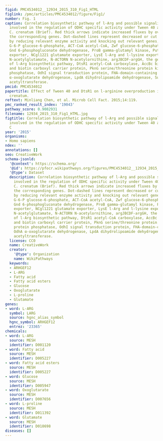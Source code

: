 ```yaml
---
figid: PMC4534012__12934_2015_310_Fig1_HTML
figlink: /pmc/articles/PMC4534012/figure/Fig1/
number: Fig. 1
caption: Correlation biosynthetic pathway of l-Arg and possible signaling cascade
  involved in the regulation of ODHC specific activity under Tween 40 addition by
  C. crenatum (Brief). Red thick arrows indicate increased fluxes by overexpressing
  the corresponding genes. Dot-dashed lines represent decreased or cut off fluxes
  by reducing relevant enzyme activity and knocking out relevant genes, respectively.
  G-6-P glucose-6-phosphate, ACT-CoA acetyl-CoA, Zwf glucose-6-phosphate dehydrogenase,
  Gnd 6-phosphogluconate dehydrogenase, ProB gamma-glutamyl kinase, PutP l-proline
  exporter, NCgl1221 glutamate exporter, LysE l-Arg and l-lysine exporter, N-ACTGLU
  N-acetylglutamate, N-ACTORN N-acetylornithine, argJBCDF-argGH, the gene clusters
  of l-Arg biosynthetic pathway, DtsR1 acetyl-CoA carboxylase, AccBc biotin carboxylase
  and biotin carboxyl carrier protein, PknG serine/threonine protein kinase, Ppp protein
  phosphatase, OdhI signal transduction protein, FHA-domain-containing protein, OdhA
  α-oxoglutarate dehydrogenase, LpdA dihydrolipoamide dehydrogenase, SucB dihydrolipoamide
  acetyltransferase.
pmcid: PMC4534012
papertitle: Effect of Tween 40 and DtsR1 on l-arginine overproduction in Corynebacterium
  crenatum.
reftext: Minliang Chen, et al. Microb Cell Fact. 2015;14:119.
pmc_ranked_result_index: '19043'
pathway_score: 0.9082931
filename: 12934_2015_310_Fig1_HTML.jpg
figtitle: Correlation biosynthetic pathway of l-Arg and possible signaling cascade
  involved in the regulation of ODHC specific activity under Tween 40 addition by
  C
year: '2015'
organisms:
- Homo sapiens
ndex: ''
annotations: []
seo: CreativeWork
schema-jsonld:
  '@context': https://schema.org/
  '@id': https://pfocr.wikipathways.org/figures/PMC4534012__12934_2015_310_Fig1_HTML.html
  '@type': Dataset
  description: Correlation biosynthetic pathway of l-Arg and possible signaling cascade
    involved in the regulation of ODHC specific activity under Tween 40 addition by
    C. crenatum (Brief). Red thick arrows indicate increased fluxes by overexpressing
    the corresponding genes. Dot-dashed lines represent decreased or cut off fluxes
    by reducing relevant enzyme activity and knocking out relevant genes, respectively.
    G-6-P glucose-6-phosphate, ACT-CoA acetyl-CoA, Zwf glucose-6-phosphate dehydrogenase,
    Gnd 6-phosphogluconate dehydrogenase, ProB gamma-glutamyl kinase, PutP l-proline
    exporter, NCgl1221 glutamate exporter, LysE l-Arg and l-lysine exporter, N-ACTGLU
    N-acetylglutamate, N-ACTORN N-acetylornithine, argJBCDF-argGH, the gene clusters
    of l-Arg biosynthetic pathway, DtsR1 acetyl-CoA carboxylase, AccBc biotin carboxylase
    and biotin carboxyl carrier protein, PknG serine/threonine protein kinase, Ppp
    protein phosphatase, OdhI signal transduction protein, FHA-domain-containing protein,
    OdhA α-oxoglutarate dehydrogenase, LpdA dihydrolipoamide dehydrogenase, SucB dihydrolipoamide
    acetyltransferase.
  license: CC0
  name: CreativeWork
  creator:
    '@type': Organization
    name: WikiPathways
  keywords:
  - ARHGEF12
  - L-ARG
  - Fatty acid
  - Fatty acid esters
  - Glucose
  - Oxoglutarate
  - L-proline
  - Glutamate
genes:
- word: L-ARG
  symbol: LARG
  source: hgnc_alias_symbol
  hgnc_symbol: ARHGEF12
  entrez: '23365'
chemicals:
- word: L-ARG
  source: MESH
  identifier: D001120
- word: Fatty acid
  source: MESH
  identifier: D005227
- word: Fatty acid esters
  source: MESH
  identifier: D005227
- word: Glucose
  source: MESH
  identifier: D005947
- word: Oxoglutarate
  source: MESH
  identifier: D007656
- word: L-proline
  source: MESH
  identifier: D011392
- word: Glutamate
  source: MESH
  identifier: D018698
diseases: []
---
```

